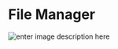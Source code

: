 # File Manager

![enter image description here](http://img.pyplan.org/FileManager-home.png)
<!--stackedit_data:
eyJoaXN0b3J5IjpbLTcxMTE1NDg2NSw0NjA5OTk4MjgsLTI5Mz
AyNTMxNiwxNzQ1MjMyNTU4XX0=
-->